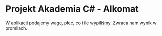 # Projekt Akademia C# - Alkomat
W aplikacji podajemy wagę, płeć, co i ile wypiliśmy. Zwraca nam wynik w promilach.
